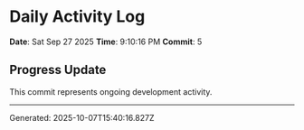 # Daily Activity Log

**Date**: Sat Sep 27 2025
**Time**: 9:10:16 PM
**Commit**: 5

## Progress Update

This commit represents ongoing development activity.

---
Generated: 2025-10-07T15:40:16.827Z
